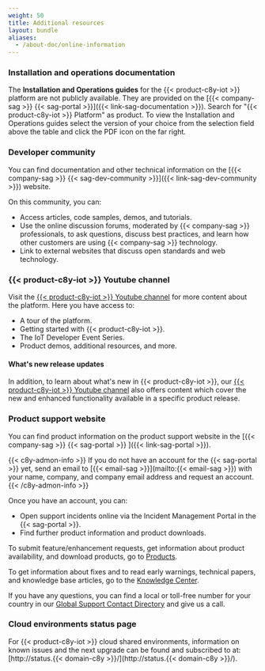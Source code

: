```yaml
---
weight: 50
title: Additional resources
layout: bundle
aliases:
  - /about-doc/online-information
---
```


<a name="installation-and-operations"></a>
### Installation and operations documentation

The **Installation and Operations guides** for the {{< product-c8y-iot >}} platform are not publicly available. They are provided on the [{{< company-sag >}} {{< sag-portal >}}]({{< link-sag-documentation >}}). Search for "{{< product-c8y-iot >}} Platform" as product. To view the Installation and Operations guides select the version of your choice from the selection field above the table and click the PDF icon on the far right.

### Developer community

You can find documentation and other technical information on the [{{< company-sag >}} {{< sag-dev-community >}}]({{< link-sag-dev-community >}}) website.

On this community, you can:

* Access articles, code samples, demos, and tutorials.
* Use the online discussion forums, moderated by {{< company-sag >}} professionals, to ask questions, discuss best practices, and learn how other customers are using {{< company-sag >}} technology.
* Link to external websites that discuss open standards and web technology.

### {{< product-c8y-iot >}} Youtube channel

Visit the  [{{< product-c8y-iot >}} Youtube channel](https://www.youtube.com/@CumulocityIoT) for more content about the platform. Here you have access to:

* A tour of the platform.
* Getting started with {{< product-c8y-iot >}}.
* The IoT Developer Event Series.
* Product demos, additional resources, and more.


#### What's new release updates

In addition, to learn about what's new in {{< product-c8y-iot >}}, our [{{< product-c8y-iot >}} Youtube channel](https://www.youtube.com/@CumulocityIoT/playlists?view=50&sort=dd&shelf_id=6) also offers content which cover the new and enhanced functionality available in a specific product release.

### Product support website

You can find product information on the product support website in the [{{< company-sag >}} {{< sag-portal >}} ]({{< link-sag-portal >}}).

{{< c8y-admon-info >}}
If you do not have an account for the {{< sag-portal >}} yet, send an email to [{{< email-sag >}}](mailto:{{< email-sag >}}) with your name, company, and company email address and request an account.
{{< /c8y-admon-info >}}

Once you have an account, you can:

* Open support incidents online via the Incident Management Portal in the {{< sag-portal >}}.
* Find further product information and product downloads.

To submit feature/enhancement requests, get information about product availability, and download products, go to [Products](https://empower.softwareag.com/Products/default.aspx?).

To get information about fixes and to read early warnings, technical papers, and knowledge base articles, go to the [Knowledge Center](https://empower.softwareag.com/KnowledgeCenter/default.aspx?).

If you have any questions, you can find a local or toll-free number for your country in our [Global Support Contact Directory](https://empower.softwareag.com/public_directory.aspx) and give us a call.

### Cloud environments status page

For {{< product-c8y-iot >}} cloud shared environments, information on known issues and the next upgrade can be found and subscribed to at: [http://status.{{< domain-c8y >}}/](http://status.{{< domain-c8y >}}/).
